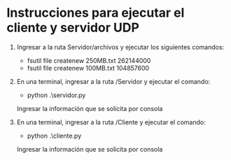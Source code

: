 # Instrucciones para ejecutar el cliente y servidor UDP

1. Ingresar a la ruta Servidor/archivos y ejecutar los siguientes comandos:
    - fsutil file createnew 250MB.txt 262144000
    - fsutil file createnew 100MB.txt 104857600

2. En una terminal, ingresar a la ruta /Servidor y ejecutar el comando:
    - python .\servidor.py

    Ingresar la información que se solicita por consola

3. En una terminal, ingresar a la ruta /Cliente y ejecutar el comando:
    - python .\cliente.py

    
    Ingresar la información que se solicita por consola